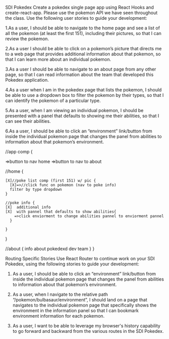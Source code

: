SDI Pokedex
Create a pokedex single page app using React Hooks and create-react-app. Please use the pokemon API  we have seen throughout the class.
Use the following user stories to guide your development:


1.As a user, I should be able to navigate to the home page and see a list of all the pokemon (at least the first 151), including their pictures, so that I can review the pokemon.

2.As a user I should be able to click on a pokemon’s picture that directs me to a web page that provides additional information about that pokemon, so that I can learn more about an individual pokemon.

3.As a user I should be able to navigate to an about page from any other page, so that I can read information about the team that developed this Pokedex application.

4.As a user when I am in the pokedex page that lists the pokemon, I should be able to use a dropdown box to filter the pokemon by their types, so that I can identify the pokemon of a particular type.

5.As a user, when I am viewing an individual pokemon, I should be presented with a panel that defaults to showing me their abilities, so that I can see their abilities.

6.As a user, I should be able to click an “environment” link/button from inside the individual pokemon page that changes the panel from abilities to information about that pokemon’s environment.


//app comp {

  =>button to nav home
  =>button to nav to about

  //home {

    [X]//poke list comp (first 151) w/ pic {
      [X]=>//click func on pokemon (nav to poke info)
      filter by type dropdown
    }

    //poke info {
    [X]  additional info
    [X]  with pannel that defaults to show abilities{
        =>click enviorment to change abilities pannel to enviorment pannel
      }

    }

  }

  //about {
    info about pokedexd dev team
    }
}


Routing Specific Stories
Use React Router to continue work on your SDI Pokedex, using the following stories to guide your development:

1. As a user, I should be able to click an “environment” link/button from inside the individual pokemon page that changes the panel from abilities to information about that pokemon’s environment.

2. As a user, when I navigate to the relative path “/pokemon/bulbasaur/environment”, I should land on a page that navigates to the individual pokemon page that specifically shows the environment in the information panel so that I can bookmark environment information for each pokemon.

3. As a user, I want to be able to leverage my browser's history capability to go forward and backward from the various routes in the SDI Pokedex.
